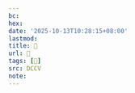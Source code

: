 ```yaml
---
bc:
hex:
date: '2025-10-13T10:28:15+08:00'
lastmod:
title: 􄠗
url: 􄠗
tags: [𤺎]
src: DCCV
note:
---
```

